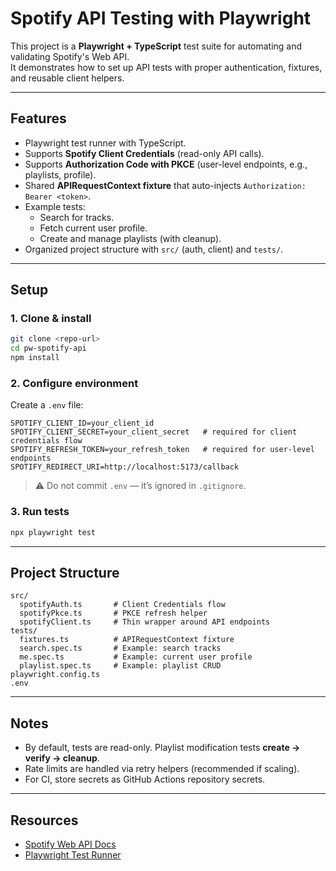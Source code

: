 # Spotify API Testing with Playwright

This project is a **Playwright + TypeScript** test suite for automating and validating Spotify's Web API.  
It demonstrates how to set up API tests with proper authentication, fixtures, and reusable client helpers.

---

## Features
- Playwright test runner with TypeScript.
- Supports **Spotify Client Credentials** (read-only API calls).
- Supports **Authorization Code with PKCE** (user-level endpoints, e.g., playlists, profile).
- Shared **APIRequestContext fixture** that auto-injects `Authorization: Bearer <token>`.
- Example tests:
  - Search for tracks.
  - Fetch current user profile.
  - Create and manage playlists (with cleanup).
- Organized project structure with `src/` (auth, client) and `tests/`.

---

## Setup

### 1. Clone & install
```bash
git clone <repo-url>
cd pw-spotify-api
npm install
```

### 2. Configure environment
Create a `.env` file:
```env
SPOTIFY_CLIENT_ID=your_client_id
SPOTIFY_CLIENT_SECRET=your_client_secret   # required for client credentials flow
SPOTIFY_REFRESH_TOKEN=your_refresh_token   # required for user-level endpoints
SPOTIFY_REDIRECT_URI=http://localhost:5173/callback
```

> ⚠️ Do not commit `.env` — it’s ignored in `.gitignore`.

### 3. Run tests
```bash
npx playwright test
```

---

## Project Structure
```
src/
  spotifyAuth.ts       # Client Credentials flow
  spotifyPkce.ts       # PKCE refresh helper
  spotifyClient.ts     # Thin wrapper around API endpoints
tests/
  fixtures.ts          # APIRequestContext fixture
  search.spec.ts       # Example: search tracks
  me.spec.ts           # Example: current user profile
  playlist.spec.ts     # Example: playlist CRUD
playwright.config.ts
.env
```

---

## Notes
- By default, tests are read-only. Playlist modification tests **create → verify → cleanup**.
- Rate limits are handled via retry helpers (recommended if scaling).
- For CI, store secrets as GitHub Actions repository secrets.

---

## Resources
- [Spotify Web API Docs](https://developer.spotify.com/documentation/web-api)
- [Playwright Test Runner](https://playwright.dev/docs/test-intro)
